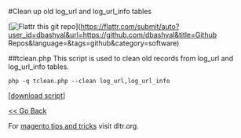 #Clean up old log_url and log_url_info tables

[![Flattr this git repo](http://api.flattr.com/button/flattr-badge-large.png)](https://flattr.com/submit/auto?user_id=dbashyal&url=https://github.com/dbashyal&title=Github Repos&language=&tags=github&category=software)

##tclean.php
This script is used to clean old records from log_url and log_url_info tables.
```
php -q tclean.php --clean log_url,log_url_info
```
\[[download script](shell/tclean.php)\]

[<< Go Back](https://github.com/dbashyal/Magento-ecommerce-Shell-Scripts)

For [magento tips and tricks](http://dltr.org/) visit dltr.org.
